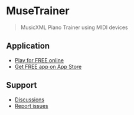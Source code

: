 # MuseTrainer

> MusicXML Piano Trainer using MIDI devices

## Application

- [Play for FREE online][0]
- [Get FREE app on App Store][3]

## Support

- [Discussions][1]
- [Report issues][2]




[0]: https://app.musetrainer.com
[1]: https://github.com/musetrainer/musetrainer/discussions
[2]: https://github.com/musetrainer/musetrainer/issues
[3]: https://apps.apple.com/vn/app/musetrainer/id1663700878
